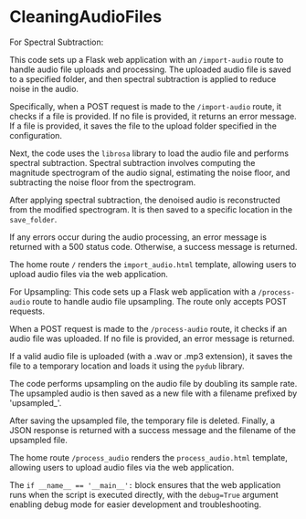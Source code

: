 # CleaningAudioFiles


For Spectral Subtraction:

This code sets up a Flask web application with an `/import-audio` route to handle audio file uploads and processing. The uploaded audio file is saved to a specified folder, and then spectral subtraction is applied to reduce noise in the audio.

Specifically, when a POST request is made to the `/import-audio` route, it checks if a file is provided. If no file is provided, it returns an error message. If a file is provided, it saves the file to the upload folder specified in the configuration.

Next, the code uses the `librosa` library to load the audio file and performs spectral subtraction. Spectral subtraction involves computing the magnitude spectrogram of the audio signal, estimating the noise floor, and subtracting the noise floor from the spectrogram.

After applying spectral subtraction, the denoised audio is reconstructed from the modified spectrogram. It is then saved to a specific location in the `save_folder`.

If any errors occur during the audio processing, an error message is returned with a 500 status code. Otherwise, a success message is returned.

The home route `/` renders the `import_audio.html` template, allowing users to upload audio files via the web application.



For Upsampling:
This code sets up a Flask web application with a `/process-audio` route to handle audio file upsampling. The route only accepts POST requests.

When a POST request is made to the `/process-audio` route, it checks if an audio file was uploaded. If no file is provided, an error message is returned.

If a valid audio file is uploaded (with a .wav or .mp3 extension), it saves the file to a temporary location and loads it using the `pydub` library.

The code performs upsampling on the audio file by doubling its sample rate. The upsampled audio is then saved as a new file with a filename prefixed by 'upsampled_'.

After saving the upsampled file, the temporary file is deleted. Finally, a JSON response is returned with a success message and the filename of the upsampled file.

The home route `/process_audio` renders the `process_audio.html` template, allowing users to upload audio files via the web application.

The `if __name__ == '__main__':` block ensures that the web application runs when the script is executed directly, with the `debug=True` argument enabling debug mode for easier development and troubleshooting.

